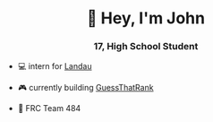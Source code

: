 <h1 align="center">👋 Hey, I'm John</h1>
<h3 align="center">17, High School Student</h3>

- 💻 intern for [Landau](https://www.landau.design/)

- 🎮 currently building [GuessThatRank](https://guessthatrank.com)

- 🤖 FRC Team 484
